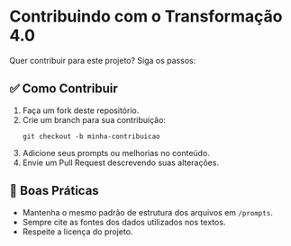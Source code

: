 # Contribuindo com o Transformação 4.0

Quer contribuir para este projeto? Siga os passos:

## ✅ Como Contribuir
1. Faça um fork deste repositório.
2. Crie um branch para sua contribuição:
   ```
   git checkout -b minha-contribuicao
   ```
3. Adicione seus prompts ou melhorias no conteúdo.
4. Envie um Pull Request descrevendo suas alterações.

## 📌 Boas Práticas
- Mantenha o mesmo padrão de estrutura dos arquivos em `/prompts`.
- Sempre cite as fontes dos dados utilizados nos textos.
- Respeite a licença do projeto.
